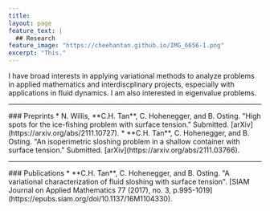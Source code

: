 ```yaml
---
title: 
layout: page
feature_text: |
  ## Research
feature_image: "https://cheehantan.github.io/IMG_6656-1.png"
excerpt: "This."
---
```


I have broad interests in applying variational methods to analyze problems in applied mathematics and interdiscplinary projects, especially with applications in fluid dynamics. I am also interested in eigenvalue problems. 


<hr/>
### Preprints
* N. Willis, **C.H. Tan**, C. Hohenegger, and B. Osting. "High spots for the ice-fishing problem with surface tension." Submitted. [arXiv](https://arxiv.org/abs/2111.10727).
* **C.H. Tan**, C. Hohenegger, and B. Osting. "An isoperimetric sloshing problem in a shallow container with surface tension." Submitted. [arXiv](https://arxiv.org/abs/2111.03766).
<hr/>
### Publications
* **C.H. Tan**, C. Hohenegger, and B. Osting. "A variational characterization of fluid sloshing with surface tension". [SIAM Journal on Applied Mathematics 77 (2017), no. 3, p.995-1019](https://epubs.siam.org/doi/10.1137/16M1104330).
